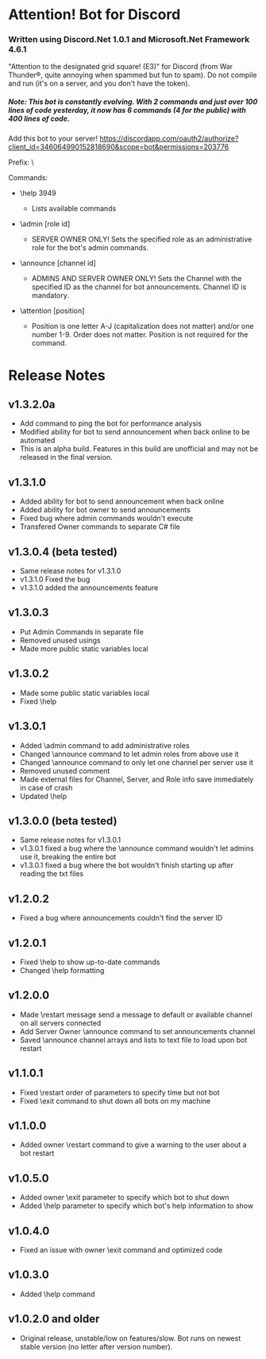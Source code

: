 # Attention! Bot for Discord
### Written using Discord.Net 1.0.1 and Microsoft.Net Framework 4.6.1
"Attention to the designated grid square! (E3)" for Discord (from War Thunder®, quite annoying when spammed but fun to spam). Do not compile and run (it's on a server, and you don't have the token).

##### Note: This bot is constantly evolving. With 2 commands and just over 100 lines of code yesterday, it now has 6 commands (4 for the public) with 400 lines of code.

Add this bot to your server! https://discordapp.com/oauth2/authorize?client_id=346064990152818690&scope=bot&permissions=203776

Prefix: \

Commands:
- \help 3949

  - Lists available commands

- \admin [role id]

  - SERVER OWNER ONLY! Sets the specified role as an administrative role for the bot's admin commands.

- \announce [channel id]

  - ADMINS AND SERVER OWNER ONLY! Sets the Channel with the specified ID as the channel for bot announcements. Channel ID is mandatory.

- \attention [position]

  - Position is one letter A-J (capitalization does not matter) and/or one number 1-9. Order does not matter. Position is not required for the command.

# Release Notes
## v1.3.2.0a
- Add command to ping the bot for performance analysis
- Modified ability for bot to send announcement when back online to be automated
- This is an alpha build. Features in this build are unofficial and may not be released in the final version.
## v1.3.1.0
- Added ability for bot to send announcement when back online
- Added ability for bot owner to send announcements
- Fixed bug where admin commands wouldn't execute
- Transfered Owner commands to separate C# file
## v1.3.0.4 (beta tested)
- Same release notes for v1.3.1.0
- v1.3.1.0 Fixed the bug
- v1.3.1.0 added the announcements feature
## v1.3.0.3
- Put Admin Commands in separate file
- Removed unused usings
- Made more public static variables local
## v1.3.0.2
- Made some public static variables local
- Fixed \help
## v1.3.0.1
- Added \admin command to add administrative roles
- Changed \announce command to let admin roles from above use it
- Changed \announce command to only let one channel per server use it
- Removed unused comment
- Made external files for Channel, Server, and Role info save immediately in case of crash
- Updated \help
## v1.3.0.0 (beta tested)
- Same release notes for v1.3.0.1
- v1.3.0.1 fixed a bug where the \announce command wouldn't let admins use it, breaking the entire bot
- v1.3.0.1 fixed a bug where the bot wouldn't finish starting up after reading the txt files
## v1.2.0.2
- Fixed a bug where announcements couldn't find the server ID
## v1.2.0.1
- Fixed \help to show up-to-date commands
- Changed \help formatting
## v1.2.0.0
- Made \restart message send a message to default or available channel on all servers connected
- Add Server Owner \announce command to set announcements channel
- Saved \announce channel arrays and lists to text file to load upon bot restart
## v1.1.0.1
- Fixed \restart order of parameters to specify time but not bot
- Fixed \exit command to shut down all bots on my machine
## v1.1.0.0
- Added owner \restart command to give a warning to the user about a bot restart
## v1.0.5.0
- Added owner \exit parameter to specify which bot to shut down
- Added \help parameter to specify which bot's help information to show
## v1.0.4.0
- Fixed an issue with owner \exit command and optimized code
## v1.0.3.0
- Added \help command
## v1.0.2.0 and older
- Original release, unstable/low on features/slow. Bot runs on newest stable version (no letter after version number).
